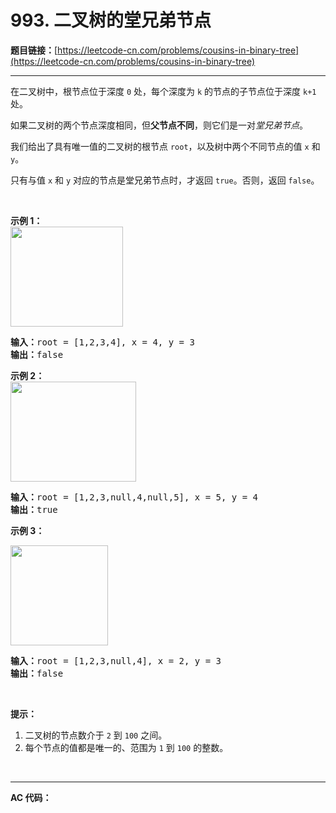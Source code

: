 # 993. 二叉树的堂兄弟节点

**题目链接：**[https://leetcode-cn.com/problems/cousins-in-binary-tree](https://leetcode-cn.com/problems/cousins-in-binary-tree)

---

<div class="content__1Y2H">
 <div class="notranslate">
  <p>在二叉树中，根节点位于深度 <code>0</code> 处，每个深度为 <code>k</code> 的节点的子节点位于深度 <code>k+1</code> 处。</p> 
  <p>如果二叉树的两个节点深度相同，但<strong>父节点不同</strong>，则它们是一对<em>堂兄弟节点</em>。</p> 
  <p>我们给出了具有唯一值的二叉树的根节点 <code>root</code>，以及树中两个不同节点的值 <code>x</code> 和 <code>y</code>。</p> 
  <p>只有与值 <code>x</code> 和 <code>y</code> 对应的节点是堂兄弟节点时，才返回 <code>true</code>。否则，返回 <code>false</code>。</p> 
  <p>&nbsp;</p> 
  <p><strong>示例 1：<br> <img style="height: 160px; width: 180px;" src="../aliyun-lc-upload/uploads/2019/02/16/q1248-01.png" alt=""></strong></p> 
  <pre class="language-text"><strong>输入：</strong>root = [1,2,3,4], x = 4, y = 3
<strong>输出：</strong>false
</pre> 
  <p><strong>示例 2：<br> <img style="height: 160px; width: 201px;" src="../aliyun-lc-upload/uploads/2019/02/16/q1248-02.png" alt=""></strong></p> 
  <pre class="language-text"><strong>输入：</strong>root = [1,2,3,null,4,null,5], x = 5, y = 4
<strong>输出：</strong>true
</pre> 
  <p><strong>示例 3：</strong></p> 
  <p><strong><img style="height: 160px; width: 156px;" src="../aliyun-lc-upload/uploads/2019/02/16/q1248-03.png" alt=""></strong></p> 
  <pre class="language-text"><strong>输入：</strong>root = [1,2,3,null,4], x = 2, y = 3
<strong>输出：</strong>false</pre> 
  <p>&nbsp;</p> 
  <p><strong>提示：</strong></p> 
  <ol> 
   <li>二叉树的节点数介于&nbsp;<code>2</code> 到&nbsp;<code>100</code>&nbsp;之间。</li> 
   <li>每个节点的值都是唯一的、范围为&nbsp;<code>1</code> 到&nbsp;<code>100</code>&nbsp;的整数。</li> 
  </ol> 
  <p>&nbsp;</p> 
 </div>
</div>

---

**AC 代码：**

```java

```